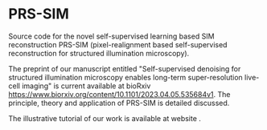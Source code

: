 # PRS-SIM
Source code for the novel self-supervised learning based SIM reconstruction PRS-SIM (pixel-realignment based self-supervised reconstruction for structured illumination microscopy).

The preprint of our manuscript entitled "Self-supervised denoising for structured illumination microscopy enables long-term super-resolution live-cell imaging" is current available at bioRxiv https://www.biorxiv.org/content/10.1101/2023.04.05.535684v1. The principle, theory and application of PRS-SIM is detailed discussed. 

The illustrative tutorial of our work is available at website .


